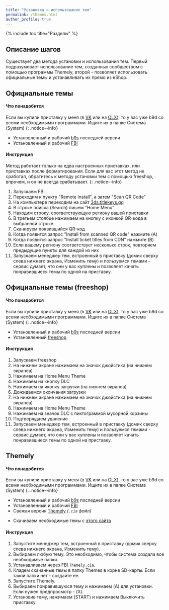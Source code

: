 ```yaml
---
title: "Установка и использование тем"
permalink: /themes.html
author_profile: true
---
```

{% include toc title="Разделы" %}

## Описание шагов
<a name="steps" />

Существует два метода установки и использования тем. Первый подразумевает использование тем, созданных сообществом с помощью программы Themely, второй - позволяет использовать официальные темы и устанавливать их прямо из eShop. 

## Официальные темы
<a name="eshop_themes" />

#### Что понадобится
<a name="what_need" />

Если вы купили приставку у меня (в [VK](https://vk.com/market-125012133) или на [OLX](https://www.olx.ua/list/user/1nlHd/)), то у вас уже b9d со всеми необходимыми программами. Ищите их в папке Система (System)
{: .notice--info}

* Установленный и рабочий [b9s](updating-b9s) последней версии 
* Установленный и рабочий [FBI](fbi)

#### Инструкция
<a name="instructions" />

Метод работает только на едва настроенных приставках, или приставках после форматирования. Если для вас этот метод не сработал, обратитесь к методу установки тем с помощью freeshop, впрочем, и он не всегда срабатывает. 
{: .notice--info}

1. Запускаем FBI
2. Переходим к пункту "Remote Install", а затем "Scan QR Code"
3. На компьютере переходим на сайт [3ds.titlekeys.gq](http://3ds.titlekeys.gq/)
4. В строке поиска (Search) пишем "Home Menu"
5. Находим строку, соответствующую региону вашей приставки
6. В третьем столбце нажимаем на кнопку с иконкой QR-кода в выбранной строке
7. Сканируем появившийся QR-код
8. Когда появится запрос "Install from scanned QR code" нажмите (A)
9. Когда появится запрос "Install ticket titles from CDN" нажмите (B)
10. Если вашему региону соответствует несколько строк, повторяем предыдущие пункты для каждой из них
11. Запускаем менеджер тем, встроенный в приставку (домик сверху слева нижнего экрана, Изменить тему) и пользуемся темами - сервис думает, что они у вас куплены и позволяет качать понравившиеся темы по одной на приставку.

## Официальные темы (freeshop)
<a name="eshop_themes_f" />

#### Что понадобится
<a name="what_need_f" />

Если вы купили приставку у меня (в [VK](https://vk.com/market-125012133) или на [OLX](https://www.olx.ua/list/user/1nlHd/)), то у вас уже b9d со всеми необходимыми программами. Ищите их в папке Система (System)
{: .notice--info}

* Установленный и рабочий [b9s](updating-b9s) последней версии 
* Установленный [freeshop](finalizing-setup#freeshop)

#### Инструкция
<a name="instructions_f" />

1. Запускаем freeshop
2. На нижнем экране нажимаем на значок джойстика (на нижнем экранеа)
3. Нажимаем на Home Menu Theme
4. Нажимаем на кнопку DLC
5. Нажимаем на иконку загрузки (на нижнем экранеа)
6. Дожидаемся окончания загрузки
7. На нижнем экране нажимаем на значок джойстика (на нижнем экранеа)
3. Нажимаем на Home Menu Theme
9. Нажимаем на значок DLC с пиктограммой мусорной корзины
10. Подтверждаем удаление
11. Запускаем менеджер тем, встроенный в приставку (домик сверху слева нижнего экрана, Изменить тему) и пользуемся темами - сервис думает, что они у вас куплены и позволяет качать понравившиеся темы по одной на приставку.

## Themely
<a name="themely" />

#### Что понадобится
<a name="what_need2" />

Если вы купили приставку у меня (в [VK](https://vk.com/market-125012133) или на [OLX](https://www.olx.ua/list/user/1nlHd/)), то у вас уже b9d со всеми необходимыми программами. Ищите их в папке Система (System)
{: .notice--info}

* Установленный и рабочий [b9s](updating-b9s) последней версии 
* Установленный и рабочий [FBI](fbi)
* Свежая версия [Themely](https://github.com/ErmanSayin/Themely/releases/latest) *(`.cia` файл)*
+ Скачиваем необходимые темы с [этого сайта](https://3dsthem.es/)

#### Инструкция
<a name="instructions2" />

1. Запустите менеджер тем, встроенный в приставку (домик сверху слева нижнего экрана, Изменить тему).
2. Выбираем любую тему. Это необходимо, чтобы система создала все необходимые папки. 
3. Устанавливаем через FBI `Themely.cia`.
4. Кладем скачанные темы в папку Themes в корне SD-карты. Если такой папки нет - создайте ее.
5. Запустите Themely.
6. Выбираем понравившуюся тему и нажимаем (A) для установки. Если нужен предпросмотр - (X).
7. Установив тему, нажимаем (START) и нажимаем Выключить приставку.

